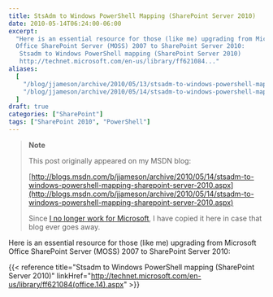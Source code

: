 ```yaml
---
title: StsAdm to Windows PowerShell Mapping (SharePoint Server 2010)
date: 2010-05-14T06:24:00-06:00
excerpt:
  "Here is an essential resource for those (like me) upgrading from Microsoft
  Office SharePoint Server (MOSS) 2007 to SharePoint Server 2010: 
   Stsadm to Windows PowerShell mapping (SharePoint Server 2010) 
   http://technet.microsoft.com/en-us/library/ff621084..."
aliases:
  [
    "/blog/jjameson/archive/2010/05/13/stsadm-to-windows-powershell-mapping-sharepoint-server-2010.aspx",
    "/blog/jjameson/archive/2010/05/14/stsadm-to-windows-powershell-mapping-sharepoint-server-2010.aspx",
  ]
draft: true
categories: ["SharePoint"]
tags: ["SharePoint 2010", "PowerShell"]
---
```


> **Note**
>
> This post originally appeared on my MSDN blog:
>
> [http://blogs.msdn.com/b/jjameson/archive/2010/05/14/stsadm-to-windows-powershell-mapping-sharepoint-server-2010.aspx](http://blogs.msdn.com/b/jjameson/archive/2010/05/14/stsadm-to-windows-powershell-mapping-sharepoint-server-2010.aspx)
>
> Since
> [I no longer work for Microsoft](/blog/jjameson/2011/09/02/last-day-with-microsoft),
> I have copied it here in case that blog ever goes away.

Here is an essential resource for those (like me) upgrading from Microsoft
Office SharePoint Server (MOSS) 2007 to SharePoint Server 2010:

{{< reference
title="Stsadm to Windows PowerShell mapping (SharePoint Server 2010)"
linkHref="http://technet.microsoft.com/en-us/library/ff621084(office.14).aspx" >}}
